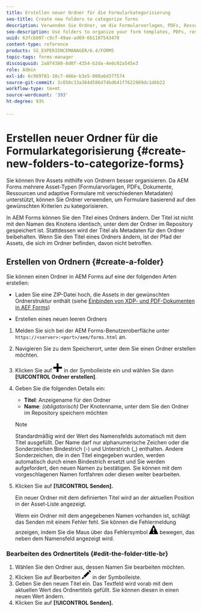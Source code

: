 ```yaml
---
title: Erstellen neuer Ordner für die Formularkategorisierung
seo-title: Create new folders to categorize forms
description: Verwenden Sie Ordner, um die Formularvorlagen, PDFs, Ressourcen und adaptiven Formulare zu organisieren.
seo-description: Use folders to organize your form templates, PDFs, resources, and adaptive forms.
uuid: 63fcb807-c9cf-49ae-ad69-6b1187543470
content-type: reference
products: SG_EXPERIENCEMANAGER/6.4/FORMS
topic-tags: forms-manager
discoiquuid: 2a8f4380-8d0f-4354-b2da-4e0c02a545e3
role: Admin
exl-id: 6c989701-10c7-466e-b3e5-008a6d377574
source-git-commit: 3c050c33a384d586d74bd641f7622989dc1d6b22
workflow-type: tm+mt
source-wordcount: '393'
ht-degree: 93%

---
```


# Erstellen neuer Ordner für die Formularkategorisierung {#create-new-folders-to-categorize-forms}

Sie können Ihre Assets mithilfe von Ordnern besser organisieren. Da AEM Forms mehrere Asset-Typen (Formularvorlagen, PDFs, Dokumente, Ressourcen und adaptive Formulare mit verschiedenen Metadaten) unterstützt, können Sie Ordner verwenden, um Formulare basierend auf den gewünschten Kriterien zu kategorisieren.

In AEM Forms können Sie den Titel eines Ordners ändern. Der Titel ist nicht mit den Namen des Knotens identisch, unter dem der Ordner im Repository gespeichert ist. Stattdessen wird der Titel als Metadaten für den Ordner beibehalten. Wenn Sie den Titel eines Ordners ändern, ist der Pfad der Assets, die sich im Ordner befinden, davon nicht betroffen.

## Erstellen von Ordnern {#create-a-folder}

Sie können einen Ordner in AEM Forms auf eine der folgenden Arten erstellen:

* Laden Sie eine ZIP-Datei hoch, die Assets in der gewünschten Ordnerstruktur enthält (siehe [Einbinden von XDP- und PDF-Dokumenten in AEF Forms](/help/forms/using/get-xdp-pdf-documents-aem.md))

* Erstellen eines neuen leeren Ordners

1. Melden Sie sich bei der AEM Forms-Benutzeroberfläche unter `https://<server>:<port>/aem/forms.html` an.
1. Navigieren Sie zu dem Speicherort, unter dem Sie einen Ordner erstellen möchten.
1. Klicken Sie auf ![aem6forms_add](assets/aem6forms_add.png) in der Symbolleiste ein und wählen Sie dann **[!UICONTROL Ordner erstellen]**.

1. Geben Sie die folgenden Details ein:

   * **Titel**: Anzeigename für den Ordner
   * **Name**: *(obligatorisch)* Der Knotenname, unter dem Sie den Ordner im Repository speichern möchten

   >[!NOTE]
   >
   >Standardmäßig wird der Wert des Namensfelds automatisch mit dem Titel ausgefüllt. Der Name darf nur alphanumerische Zeichen oder die Sonderzeichen Bindestrich (-) und Unterstrich (_) enthalten. Andere Sonderzeichen, die in den Titel eingegeben wurden, werden automatisch durch einen Bindestrich ersetzt und Sie werden aufgefordert, den neuen Namen zu bestätigen. Sie können mit dem vorgeschlagenen Namen fortfahren oder diesen weiter bearbeiten.

1. Klicken Sie auf **[!UICONTROL Senden].**

   Ein neuer Ordner mit dem definierten Titel wird an der aktuellen Position in der Asset-Liste angezeigt.

   Wenn ein Ordner mit dem angegebenen Namen vorhanden ist, schlägt das Senden mit einem Fehler fehl. Sie können die Fehlermeldung anzeigen, indem Sie die Maus über das Fehlersymbol ![aem6forms_error_alert](assets/aem6forms_error_alert.png) bewegen, das neben dem Namensfeld angezeigt wird.

### Bearbeiten des Ordnertitels {#edit-the-folder-title-br}

1. Wählen Sie den Ordner aus, dessen Namen Sie bearbeiten möchten.
1. Klicken Sie auf Bearbeiten ![aem6forms_edit](assets/aem6forms_edit.png) in der Symbolleiste.
1. Geben Sie den neuen Titel ein. Das Textfeld wird vorab mit dem aktuellen Wert des Ordnertitels gefüllt. Sie können diesen in einen neuen Wert ändern.
1. Klicken Sie auf **[!UICONTROL Senden].**
